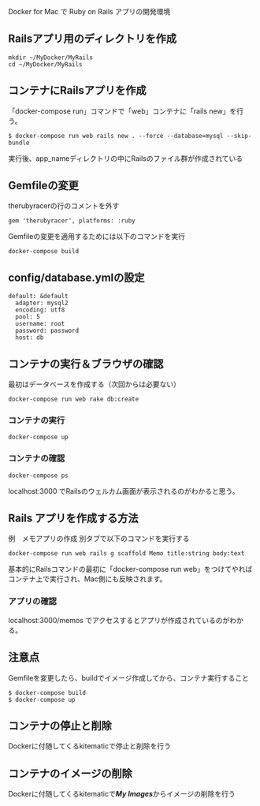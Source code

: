 Docker for Mac で Ruby on Rails アプリの開発環境

## Railsアプリ用のディレクトリを作成
```
mkdir ~/MyDocker/MyRails
cd ~/MyDocker/MyRails
```

## コンテナにRailsアプリを作成
「docker-compose run」コマンドで「web」コンテナに「rails new」を行う。
```
$ docker-compose run web rails new . --force --database=mysql --skip-bundle
```
実行後、app_nameディレクトリの中にRailsのファイル群が作成されている

## Gemfileの変更
therubyracerの行のコメントを外す

```
gem 'therubyracer', platforms: :ruby
```
Gemfileの変更を適用するためには以下のコマンドを実行
```
docker-compose build
```
## config/database.ymlの設定
```
default: &default
  adapter: mysql2
  encoding: utf8
  pool: 5
  username: root
  password: password
  host: db

```

## コンテナの実行＆ブラウザの確認
最初はデータベースを作成する（次回からは必要ない）
```
docker-compose run web rake db:create
```

### コンテナの実行
```
docker-compose up
```

### コンテナの確認
```
docker-compose ps
```

localhost:3000 でRailsのウェルカム画面が表示されるのがわかると思う。

## Rails アプリを作成する方法
例　メモアプリの作成
別タブで以下のコマンドを実行する
```
docker-compose run web rails g scaffold Memo title:string body:text
```

基本的にRailsコマンドの最初に「docker-compose run web」をつけてやればコンテナ上で実行され、Mac側にも反映されます。

### アプリの確認
localhost:3000/memos でアクセスするとアプリが作成されているのがわかる。

## 注意点
Gemfileを変更したら、buildでイメージ作成してから、コンテナ実行すること
```
$ docker-compose build
$ docker-compose up
```

## コンテナの停止と削除
Dockerに付随してくるkitematicで停止と削除を行う

## コンテナのイメージの削除
Dockerに付随してくるkitematicで***My Images***からイメージの削除を行う
